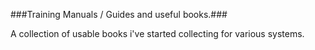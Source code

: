 ###Training Manuals / Guides and useful books.###

A collection of usable books i've started collecting for various systems.

